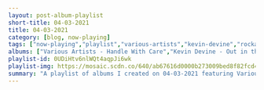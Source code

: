 ```yaml
---
layout: post-album-playlist
short-title: 04-03-2021
title: 04-03-2021
category: [blog, now-playing]
tags: ["now-playing","playlist","various-artists","kevin-devine","rockabye-baby!","various-artists","real-estate","shih-tzu","shih-tzu","death-from-above-1979"]
albums: ["Various Artists - Handle With Care","Kevin Devine - Out in the Ether","Rockabye Baby! - Lullaby Renditions of Fall out Boy","Various Artists - Checkers & Plaid","Real Estate - Half a Human","Shih Tzu - Live Quarantine","Shih Tzu - 19","Death From Above 1979 - Is 4 Lovers"]
playlist-id: 0UDiHtv6nlWQt4aqpJi6wk
playlist-img: https://mosaic.scdn.co/640/ab67616d0000b273009bed8f82fcd451f522ff3bab67616d0000b2730d57fdea5ad0c0b7c3610ac9ab67616d0000b273558e4683c5d5e5d5316aff3aab67616d0000b27391d2a2d698cf1f10229b8b47
summary: "A playlist of albums I created on 04-03-2021 featuring Various Artists, Kevin Devine, Rockabye Baby!, Various Artists, Real Estate, Shih Tzu, Shih Tzu, and Death From Above 1979"
---
```

